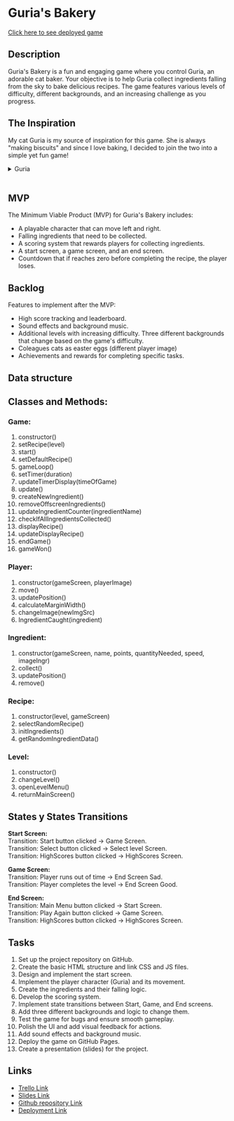 # Guria's Bakery

[Click here to see deployed game](https://dani-a-dias.github.io/gurias-bakery/)

## Description
Guria's Bakery is a fun and engaging game where you control Guria, an adorable cat baker. Your objective is to help Guria collect ingredients falling from the sky to bake delicious recipes. The game features various levels of difficulty, different backgrounds, and an increasing challenge as you progress.

## The Inspiration
My cat Guria is my source of inspiration for this game. She is always "making biscuits" and since I love baking, I decided to join the two into a simple yet fun game!
<br> 
<details>
<summary>Guria</summary>
<br>
<img src="../gurias-bakery/images/Guria.jpg" width="300"/>
</details>
<br>

## MVP
The Minimum Viable Product (MVP) for Guria's Bakery includes:
<ul>
<li>A playable character that can move left and right.
<li>Falling ingredients that need to be collected.
<li>A scoring system that rewards players for collecting ingredients.
<li>A start screen, a game screen, and an end screen.
<li>Countdown that if reaches zero before completing the recipe, the player loses. 

</ul>

## Backlog
Features to implement after the MVP:
<ul>
<li>High score tracking and leaderboard.
<li>Sound effects and background music.
<li>Additional levels with increasing difficulty. Three different backgrounds that change based on the game's difficulty.
<li>Coleagues cats as easter eggs (different player image)
<li>Achievements and rewards for completing specific tasks.
</ul>


## Data structure
<h2>Classes and Methods:</h2>

<h3>Game:</h3>
<ol>
<li>constructor()
<li>setRecipe(level)
<li>start()
<li>setDefaultRecipe()
<li>gameLoop()
<li>setTimer(duration)
<li>updateTimerDisplay(timeOfGame)
<li>update()
<li>createNewIngredient()
<li>removeOffscreenIngredients()
<li>updateIngredientCounter(ingredientName)
<li>checkIfAllIngredientsCollected()
<li>displayRecipe()
<li>updateDisplayRecipe()
<li>endGame()
<li>gameWon()
</ol>

<h3>Player:</h3>
<ol>
<li>constructor(gameScreen, playerImage)
<li>move()
<li>updatePosition()
<li>calculateMarginWidth()
<li>changeImage(newImgSrc)
<li>IngredientCaught(ingredient)
</ol>

<h3>Ingredient:</h3>
<ol>
<li>constructor(gameScreen, name, points, quantityNeeded, speed, imageIngr)
<li>collect()
<li>updatePosition()
<li>remove()
</ol>

<h3>Recipe:</h3> 
<ol>
<li>constructor(level, gameScreen)
<li>selectRandomRecipe()
<li>initIngredients()
<li>getRandomIngredientData()
</ol>

<h3>Level:</h3> 
<ol>
<li>constructor()
<li>changeLevel()
<li>openLevelMenu()
<li>returnMainScreen()
</ol>

## States y States Transitions

<strong>Start Screen:</strong><br>
Transition: Start button clicked -> Game Screen.<br>
Transition: Select button clicked -> Select level Screen.<br>
Transition: HighScores button clicked -> HighScores Screen.<br>

<strong>Game Screen:</strong><br>
Transition: Player runs out of time -> End Screen Sad.<br>
Transition: Player completes the level -> End Screen Good.<br>

<strong>End Screen:</strong><br>
Transition: Main Menu button clicked -> Start Screen.<br>
Transition: Play Again button clicked -> Game Screen.<br>
Transition: HighScores button clicked -> HighScores Screen.<br>


## Tasks
<ol>
<li>Set up the project repository on GitHub.
<li>Create the basic HTML structure and link CSS and JS files.
<li>Design and implement the start screen.
<li>Implement the player character (Guria) and its movement.
<li>Create the ingredients and their falling logic.
<li>Develop the scoring system.
<li>Implement state transitions between Start, Game, and End screens.
<li>Add three different backgrounds and logic to change them.
<li>Test the game for bugs and ensure smooth gameplay.
<li>Polish the UI and add visual feedback for actions.
<li>Add sound effects and background music.
<li>Deploy the game on GitHub Pages.
<li>Create a presentation (slides) for the project.
</ol>

## Links

- [Trello Link](https://trello.com/b/VarsDqVZ/gurias-bakery)
- [Slides Link](https://docs.google.com/presentation/d/1w-8l11-_k5KblgAblhtWn3XR41wHhwN7NYU-kPUWbHw/edit#slide=id.p)
- [Github repository Link](https://github.com/Dani-A-Dias/gurias-bakery)
- [Deployment Link](https://dani-a-dias.github.io/gurias-bakery/)